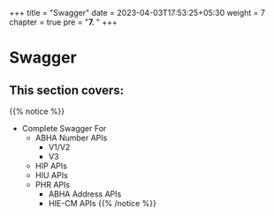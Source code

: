 +++
title = "Swagger"
date = 2023-04-03T17:53:25+05:30
weight = 7
chapter = true
pre = "<b>7. </b>"
+++


# Swagger

## This section covers:

{{% notice %}}
- Complete Swagger For
	- ABHA Number APIs
		- V1/V2 
		- V3 
	- HIP APIs
	- HIU APIs
	- PHR APIs
		- ABHA Address APIs
		- HIE-CM APIs
{{% /notice %}}
